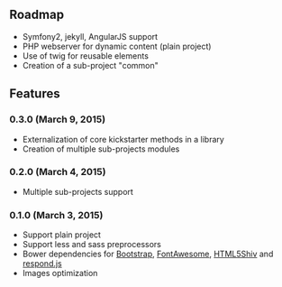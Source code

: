 ## Roadmap 

 * Symfony2, jekyll, AngularJS support
 * PHP webserver for dynamic content (plain project)
 * Use of twig for reusable elements
 * Creation of a sub-project "common"

## Features

### 0.3.0 (March 9, 2015)

  * Externalization of core kickstarter methods in a library
  * Creation of multiple sub-projects modules

### 0.2.0 (March 4, 2015)

  * Multiple sub-projects support

### 0.1.0 (March 3, 2015)

 * Support plain project
 * Support less and sass preprocessors
 * Bower dependencies for [Bootstrap](http://getbootstrap.com/), [FontAwesome](fortawesome.github.io/Font-Awesome/icons/), [HTML5Shiv](https://github.com/aFarkas/html5shiv) and [respond.js](https://github.com/scottjehl/Respond)
 * Images optimization
